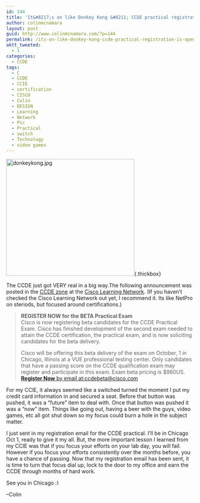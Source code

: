 ```yaml
---
id: 144
title: 'It&#8217;s on like Donkey Kong &#8211; CCDE practical registration is open'
author: colinmcnamara
layout: post
guid: http://www.colinmcnamara.com/?p=144
permalink: /its-on-like-donkey-kong-ccde-practical-registration-is-open/
aktt_tweeted:
  - 1
categories:
  - CCDE
tags:
  - C
  - CCDE
  - CCIE
  - certification
  - CISCO
  - Colin
  - DESIGN
  - Learning
  - Network
  - Pic
  - Practical
  - switch
  - Technology
  - video games
---
```

[<img class="ngg-singlepic ngg-none" src="http://www.colinmcnamara.com/wp-content/gallery/ccde/thumbs/thumbs_donkeykong.jpg" alt="donkeykong.jpg" width="344" height="313" />][1]{.thickbox}

The CCDE just got VERY real in a big way.The following announcement was posted in the <a title="CCDE - Cisco Learning Network" href="https://cisco.hosted.jivesoftware.com/community/certifications/ccde;jsessionid=98786F300761C94A0E18F23F34D73639?view=overview" target="_blank">CCDE zone</a> at the <a title="Cisco Learning Network" href="https://cisco.hosted.jivesoftware.com/index.jspa?ciscoHome=true" target="_blank">Cisco Learning Network</a>. (If you haven&#8217;t checked the Cisco Learning Network out yet, I recommend it. Its like NetPro on steriods, but focused around certifications.)

> <p class="content">
>   <strong>REGISTER NOW for the BETA Practical Exam</strong><br /> Cisco is now registering beta candidates for the CCDE Practical Exam. Cisco has finished development of the second exam needed to attain the CCDE certification, the practical exam, and is now soliciting candidates for the beta delivery.
> </p>
> 
> Cisco will be offering this beta delivery of the exam on October, 1 in Chicago, Illinois at a VUE professional testing center. Only candidates that have a passing score on the CCDE qualification exam may register and participate in this exam. Exam beta pricing is $980US. <a href="mailto:ccdebeta@cisco.com" target="_blank"><strong>Register Now</strong> by email at:ccdebeta@cisco.com</a>

<p class="content">
  For my CCIE, it always seemed like a switched turned the moment I put my credit card information in and secured a seat. Before that button was pushed, it was a &#8220;future&#8221; item to deal with. Once that button was pushed it was a &#8220;now&#8221; item. Things like going out, having a beer with the guys, video games, etc all got shut down so my focus could burn a hole in the subject matter.
</p>

<p class="content">
  I just sent in my registration email for the CCDE practical. I&#8217;ll be in Chicago Oct 1, ready to give it my all. But, the more important lesson I learned from my CCIE was that if you focus your efforts on your lab day, you will fail. However if you focus your efforts consistently over the months before, you have a chance of passing. Now that my registration email has been sent, it is time to turn that focus dial up, lock to the door to my office and earn the CCDE through months of hard work.
</p>

<p class="content">
  See you in Chicago <img src="http://www.colinmcnamara.com/wp-includes/images/smilies/simple-smile.png" alt=":)" class="wp-smiley" style="height: 1em; max-height: 1em;" />
</p>

<p class="content">
  &#8211;Colin
</p>

 [1]: http://www.colinmcnamara.com/wp-content/gallery/ccde/donkeykong.jpg